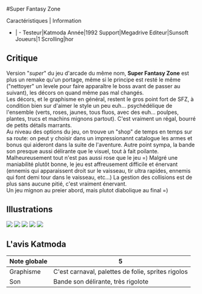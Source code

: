 #Super Fantasy Zone

Caractéristiques | Information
- | -
Testeur|Katmoda
Année|1992
Support|Megadrive
Editeur|Sunsoft
Joueurs|1
Scrolling|hor

## Critique
Version "<i>super</i>" du jeu d'arcade du même nom, <b>Super Fantasy Zone</b> est plus un remake qu'un portage, même si le principe est resté le même ("nettoyer" un levele pour faire apparaître le boss avant de passer au suivant), les décors on quand même pas mal changés.<br/>Les décors, et le graphisme en général, restent le gros point fort de SFZ, à condition bien sur d'aimer le style un peu euh... psychédélique de l'ensemble (verts, roses, jaunes, tous fluos, avec des euh... poulpes, plantes, trucs et machins mignons partout). C'est vraiment un régal, bourré de petits détails marrants.<br/>Au niveau des options du jeu, on trouve un "shop" de temps en temps sur sa route: on peut y choisir dans un impressionannt catalogue les armes et bonus qui aideront dans la suite de l'aventure. Autre point sympa, la bande son presque aussi délirante que le visuel, tout à fait poilante.<br/>Malheureusement tout n'est pas aussi rose que le jeu =) Malgré une maniabilité plutôt bonne, le jeu est affreusement difficile et énervant (ennemis qui apparaissent droit sur le vaisseau, tir ultra rapides, ennemis qui font demi tour dans le vaisseau, etc...) La gestion des collisions est de plus sans aucune pitié, c'est vraiment énervant.<br/>Un jeu mignon au preier abord, mais plutot diabolique au final =)

## Illustrations
![](http://www.shmup.com/images/thumbs/sfzone-1.jpg)
![](http://www.shmup.com/images/thumbs/sfzone-2.jpg)
![](http://www.shmup.com/images/thumbs/sfzone-3.jpg)
![](http://www.shmup.com/images/thumbs/)
![](http://www.shmup.com/images/thumbs/)

## L'avis Katmoda
Note globale|5
-|-
Graphisme|C'est carnaval, palettes de folie, sprites rigolos
Son|Bande son délirante, très rigolote
